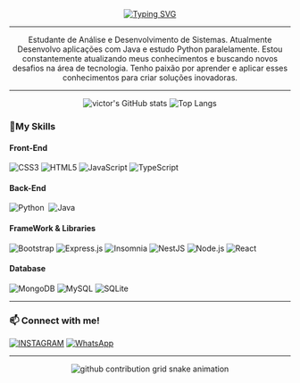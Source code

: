 <div align="center">
  <a href="https://git.io/typing-svg">
    <img src="https://readme-typing-svg.demolab.com?font=Fira+Code&weight=500&size=22&pause=999&color=6495ED&center=true&vCenter=true&random=false&width=524&lines=%E2%8A%B9+Welcome+To+My+Profile+%E2%8A%B9+" alt="Typing SVG">
  </a>
</div>
<hr>

<p align="center">Estudante de Análise e Desenvolvimento de Sistemas. Atualmente Desenvolvo aplicações com Java e estudo Python paralelamente.
Estou constantemente atualizando meus conhecimentos e buscando novos desafios na área de tecnologia. Tenho paixão por aprender e aplicar esses conhecimentos para criar soluções inovadoras.
</br>

<hr>

<div align='center'>

 ![victor's GitHub stats](https://github-readme-streak-stats.herokuapp.com/?user=victor-luduvice&theme=transparent&show_icons=true&text_color=ffffff&hide_border=false&hide_title=true&height=100&text_bold=false)
![Top Langs](https://github-readme-stats.vercel.app/api/top-langs/?username=victor-luduvice&custom_title=&layout=compact&bg_color=00000000&text_color=ffffff&hide_border=true&langs_count=8) 

</div>
<h3 align="left">🚀My Skills</h3>

#### Front-End

![CSS3](https://img.shields.io/badge/css3-%231572B6.svg?logo=css3&logoColor=white&style=for-the-badge)
![HTML5](https://img.shields.io/badge/html5-%23E34F26.svg?logo=html5&logoColor=white&style=for-the-badge)
![JavaScript](https://img.shields.io/badge/javascript-%23323330.svg?logo=javascript&logoColor=%23F7DF1E&style=for-the-badge)
![TypeScript](https://img.shields.io/badge/typescript-%23007ACC.svg?logo=typescript&logoColor=white&style=for-the-badge)

#### Back-End 
![Python](https://img.shields.io/badge/Python-14354C?style=for-the-badge&logo=python&logoColor=white)&nbsp;
![Java](https://img.shields.io/badge/java-%23ED8B00.svg?style=for-the-badge&logo=openjdk&logoColor=white)&nbsp;

#### FrameWork & Libraries
![Bootstrap](https://img.shields.io/badge/bootstrap-%23563D7C.svg?logo=bootstrap&logoColor=white&style=for-the-badge)
![Express.js](https://img.shields.io/badge/express.js-%23404d59.svg?logo=express&logoColor=%2361DAFB&style=for-the-badge)
![Insomnia](https://img.shields.io/badge/Insomnia-black?logo=insomnia&logoColor=5849BE&style=for-the-badge)
![NestJS](https://img.shields.io/badge/nestjs-%23E0234E.svg?logo=nestjs&logoColor=white&style=for-the-badge)
![Node.js ](https://img.shields.io/badge/node.js-6DA55F?logo=node.js&logoColor=white&style=for-the-badge)
![React](https://img.shields.io/badge/react-%2320232a.svg?logo=react&logoColor=%2361DAFB&style=for-the-badge)

#### Database
![MongoDB](https://img.shields.io/badge/MongoDB-%234ea94b.svg?logo=mongodb&logoColor=white&style=for-the-badge)
![MySQL](https://img.shields.io/badge/mysql-%2300f.svg?logo=mysql&logoColor=white&style=for-the-badge)
![SQLite](https://img.shields.io/badge/sqlite-%2307405e.svg?logo=sqlite&logoColor=white&style=for-the-badge)

<hr>

<h3 align="left">📫 Connect with me!</h3>

[![INSTAGRAM](https://img.shields.io/badge/Instagram-D14836?style=for-the-badge&logo=gmail&logoColor=white)](https://www.instagram.com/igviictor/)
[![WhatsApp](https://img.shields.io/badge/WhatsApp%20-%2384D249.svg?logo=whatsapp&logoColor=white&style=for-the-badge)](https://wa.me/5579998333341)

<hr>

<!-- Cobrinha commits -->
<!-- Cobrinha commits -->
<div align="center">
  <img src="https://raw.githubusercontent.com/victor-luduvice/victor-luduvice/main/output/github-contribution-grid-snake.svg" alt="github contribution grid snake animation">
</div>













 
 
